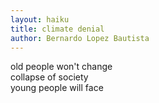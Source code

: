 ```yaml
---
layout: haiku
title: climate denial
author: Bernardo Lopez Bautista
---
```


old people won't change<br>
collapse of society<br>
young people will face<br>
